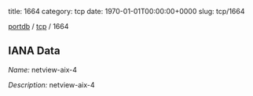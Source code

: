 title: 1664
category: tcp
date: 1970-01-01T00:00:00+0000
slug: tcp/1664

[portdb](/) / [tcp](/category/tcp.html) / 1664


## IANA Data

_Name:_ netview-aix-4

_Description:_ netview-aix-4

